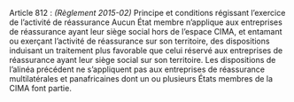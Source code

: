 Article 812 : _(Règlement 2015-02)_ Principe et conditions régissant l’exercice de l’activité de réassurance
Aucun État membre n’applique aux entreprises de réassurance ayant leur siège social hors de l’espace CIMA, et entamant ou exerçant l’activité de réassurance sur son territoire, des dispositions induisant un traitement plus favorable que celui réservé aux entreprises de réassurance ayant leur siège social sur son territoire.
Les dispositions de l’alinéa précédent ne s’appliquent pas aux entreprises de réassurance multilatérales et panafricaines dont un ou plusieurs États membres de la CIMA font partie.